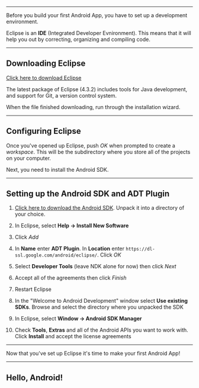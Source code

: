 ***

Before you build your first Android App, you have to set up a development environment.

Eclipse is an **IDE** (Integrated Developer Evnironment). This means that it will help you out by correcting, organizing and compiling code.

***

## Downloading Eclipse


[Click here to download Eclipse](http://eclipse.org/downloads/packages/eclipse-standard-432/keplersr2)

The latest package of Eclipse (4.3.2) includes tools for Java development, and support for Git, a version control system.

When the file finished downloading, run through the installation wizard.

***

## Configuring Eclipse


Once you've opened up Eclipse, push *OK* when prompted to create a *workspace*. This will be the subdirectory where you store all of the projects on your computer.

Next, you need to install the Android SDK.

***

## Setting up the Android SDK and ADT Plugin

1. [Click here to download the Android SDK](http://developer.android.com/sdk/index.html).  Unpack it into a directory of your choice.

2. In Eclipse, select **Help -> Install New Software**

3. Click *Add*

4. In **Name** enter **ADT Plugin**.  In **Location** enter `https://dl-ssl.google.com/android/eclipse/`. Click *OK*

5. Select **Developer Tools** (leave NDK alone for now) then click *Next*

6. Accept all of the agreements then click *Finish*

7. Restart Eclipse

8. In the "Welcome to Android Development" window select **Use existing SDKs**. Browse and select the directory where you unpacked the SDK

9. In Eclipse, select **Window -> Android SDK Manager**

10. Check **Tools**, **Extras** and all of the Android APIs you want to work with. Click **Install** and accept the license agreements

***

Now that you've set up Eclipse it's time to make your first Android App!

***

## Hello, Android!

